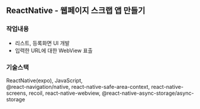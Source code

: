 ## ReactNative - 웹페이지 스크랩 앱 만들기

### 작업내용

- 리스트, 등록화면 UI 개발
- 입력한 URL에 대한 WebView 표출

### 기술스택

ReactNative(expo), JavaScript,  
@react-navigation/native, react-native-safe-area-context, react-native-screens,
recoil,
react-native-webview,
@react-native-async-storage/async-storage
